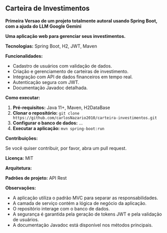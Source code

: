 ## Carteira de Investimentos

**Primeira Versao de um projeto totalmente autoral usando Spring Boot, com a ajuda do LLM Google Gemini**

**Uma aplicação web para gerenciar seus investimentos.**

**Tecnologias:** Spring Boot, H2, JWT, Maven

**Funcionalidades:**

* Cadastro de usuários com validação de dados.
* Criação e gerenciamento de carteiras de investimento.
* Integração com API de dados financeiros em tempo real.
* Autenticação segura com JWT.
* Documentação Javadoc detalhada.

**Como executar:**

1. **Pré-requisitos:** Java 11+, Maven, H2DataBase
2. **Clonar o repositório:** `git clone https://github.com/carlosNazario2010/carteira-investimentos.git`
3. **Configurar o banco de dados:** ...
4. **Executar a aplicação:** `mvn spring-boot:run`

**Contribuições:**

Se você quiser contribuir, por favor, abra um pull request.

**Licença:** MIT

**Arquitetura:**

**Padrões de projeto:** API Rest

**Observações:**

* A aplicação utiliza o padrão MVC para separar as responsabilidades.
* A camada de serviço contém a lógica de negócio da aplicação.
* O repositório interage com o banco de dados.
* A segurança é garantida pela geração de tokens JWT e pela validação de usuários.
* A documentação Javadoc está disponível nos métodos principais.
